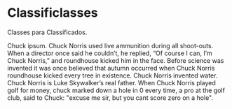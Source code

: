 Classificlasses
=================

Classes para Classificados.

Chuck ipsum. Chuck Norris used live ammunition during all shoot-outs. When a director once said he couldn’t, he replied, “Of course I can, I’m Chuck Norris,” and roundhouse kicked him in the face. Before science was invented it was once believed that autumn occurred when Chuck Norris roundhouse kicked every tree in existence. Chuck Norris invented water. Chuck Norris is Luke Skywalker’s real father. When Chuck Norris played golf for money, chuck marked down a hole in 0 every time, a pro at the golf club, said to Chuck: "excuse me sir, but you cant score zero on a hole".
